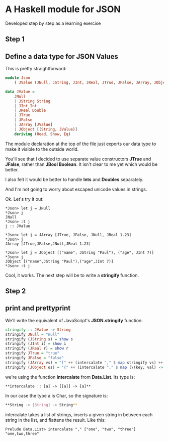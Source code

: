 # A Haskell module for JSON

Developed step by step as a learning exercise

## Step 1
## Define a data type for JSON Values

This is pretty straightforward:

```haskell
module Json
    ( JValue (JNull, JString, JInt, JReal, JTrue, JFalse, JArray, JObject) ) where

data JValue =
    JNull 
    | JString String
    | JInt Int
    | JReal Double
    | JTrue
    | JFalse
    | JArray [JValue]
    | JObject [(String, JValue)]
    deriving (Read, Show, Eq)
```
The module declaration at the top of the file just exports our data type to make it visible to the outside world.

You'll see that I decided to use separate value constructors **JTrue** and **JFalse**, rather than **JBool Boolean**. It isn't clear to me yet which would be better.

I also felt it would be better to handle **Ints** and **Doubles** separately.

And I'm not going to worry about escaped unicode values in strings.

Ok. Let's try it out:

```console
*Json> let j = JNull
*Json> j
JNull
*Json> :t j
j :: JValue

*Json> let j = JArray [JTrue, JFalse, JNull, JReal 1.23]
*Json> j
JArray [JTrue,JFalse,JNull,JReal 1.23]

*Json> let j = JObject [("name", JString "Paul"), ("age", JInt 7)]
*Json> j
JObject [("name",JString "Paul"),("age",JInt 7)]
*Json> :t j
```

Cool, it works. The next step will be to write a **stringify** function.

## Step 2
## print and prettyprint

We'll write the equivalent of JavaScript's **JSON.stringify** function:

```haskell
stringify :: JValue -> String
stringify JNull = "null"
stringify (JString s) = show s
stringify (JInt i) = show i
stringify (JReal r) = show r
stringify JTrue = "true"
stringify JFalse = "false"
stringify (JArray vs) = "[" ++ (intercalate "," $ map stringify vs) ++ "]"
stringify (JObject os) = "{" ++ (intercalate "," $ map (\(key, val) -> show key ++ ":" ++ stringify val) os) ++ "}"
```

we're using the function **intercalate** from **Data.List**. Its type is:

```shell
**intercalate :: [a] -> [[a]] -> [a]**
```
In our case the type a is Char, so the signature is:

```bash
**String -> [String] -> String**
```
intercalate takes a list of strings, inserts a given string in between each string in the list, and flattens the result. Like this:

```shell
Prelude Data.List> intercalate "," ["one", "two", "three"]
"one,two,three"
```

